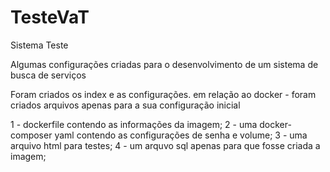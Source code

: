 # TesteVaT
Sistema Teste

Algumas configurações criadas para o desenvolvimento de um sistema de busca de serviços

Foram criados os index e as configurações.
em relação ao docker - foram criados arquivos apenas para a sua configuração inicial

1 - dockerfile contendo as informações da imagem;
2 - uma docker-composer yaml contendo as configurações de senha e volume;
3 - uma arquivo html para testes;
4 - um arquvo sql apenas para que fosse criada a imagem;
